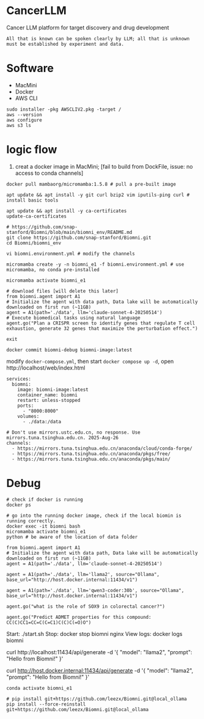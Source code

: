 # CancerLLM
Cancer LLM platform for target discovery and drug development

`All that is known can be spoken clearly by LLM; all that is unknown must be established by experiment and data.`

# Software
- MacMini
- Docker
- AWS CLI

```
sudo installer -pkg AWSCLIV2.pkg -target /
aws --version
aws configure
aws s3 ls
```

# logic flow
1. creat a docker image in MacMini; [fail to build from DockFile, issue: no access to conda channels]

```
docker pull mambaorg/micromamba:1.5.8 # pull a pre-built image

apt update && apt install -y git curl bzip2 vim iputils-ping curl # install basic tools

apt update && apt install -y ca-certificates
update-ca-certificates

# https://github.com/snap-stanford/Biomni/blob/main/biomni_env/README.md
git clone https://github.com/snap-stanford/Biomni.git
cd Biomni/biomni_env

vi biomni.environment.yml # modify the channels

micromamba create -y -n biomni_e1 -f biomni.environment.yml # use micromamba, no conda pre-installed

micromamba activate biomni_e1

# download files [will delete this later]
from biomni.agent import A1
# Initialize the agent with data path, Data lake will be automatically downloaded on first run (~11GB)
agent = A1(path='./data', llm='claude-sonnet-4-20250514')
# Execute biomedical tasks using natural language
agent.go("Plan a CRISPR screen to identify genes that regulate T cell exhaustion, generate 32 genes that maximize the perturbation effect.")

exit

docker commit biomni-debug biomni-image:latest
```

modify `docker-compose.yml`, then start `docker compose up -d`, open http://localhost/web/index.html 
```
services:
  biomni:
    image: biomni-image:latest
    container_name: biomni
    restart: unless-stopped
    ports:
      - "8000:8000"
    volumes:
      - ./data:/data
```

```
# Don't use mirrors.ustc.edu.cn, no response. Use mirrors.tuna.tsinghua.edu.cn. 2025-Aug-26
channels:
  - https://mirrors.tuna.tsinghua.edu.cn/anaconda/cloud/conda-forge/
  - https://mirrors.tuna.tsinghua.edu.cn/anaconda/pkgs/free/
  - https://mirrors.tuna.tsinghua.edu.cn/anaconda/pkgs/main/
```

# Debug
```
# check if docker is running
docker ps

# go into the running docker image, check if the local biomin is running correctly.
docker exec -it biomni bash
micromamba activate biomni_e1
python # be aware of the location of data folder

from biomni.agent import A1
# Initialize the agent with data path, Data lake will be automatically downloaded on first run (~11GB)
agent = A1(path='./data', llm='claude-sonnet-4-20250514')

agent = A1(path='./data', llm='llama2', source="Ollama", base_url="http://host.docker.internal:11434/v1")

agent = A1(path='./data', llm='qwen3-coder:30b', source="Ollama", base_url="http://host.docker.internal:11434/v1")

agent.go("what is the role of SOX9 in colorectal cancer?")

agent.go("Predict ADMET properties for this compound: CC(C)CC1=CC=C(C=C1)C(C)C(=O)O")
```

Start: ./start.sh
Stop: docker stop biomni nginx
View logs: docker logs biomni

curl http://localhost:11434/api/generate -d '{
  "model": "llama2",
  "prompt": "Hello from Biomni!"
}'

curl http://host.docker.internal:11434/api/generate -d '{
  "model": "llama2",
  "prompt": "Hello from Biomni!"
}'

```
conda activate biomni_e1

# pip install git+https://github.com/leezx/Biomni.git@local_ollama
pip install --force-reinstall git+https://github.com/leezx/Biomni.git@local_ollama
```
